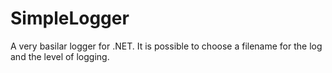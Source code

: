 # SimpleLogger
A very basilar logger for .NET. It is possible to choose a filename for the log and the level of logging.
